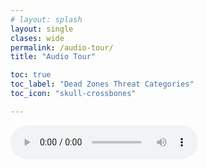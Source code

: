```yaml
---
# layout: splash
layout: single
clases: wide
permalink: /audio-tour/
title: "Audio Tour"

toc: true
toc_label: "Dead Zones Threat Categories"
toc_icon: "skull-crossbones"

---
```


<audio controls>
  <source src="https://docs.google.com/uc?export=download&id=1Y9EHkGWBpacJPqSGTyxu3_Gfz3udUgrj">
</audio>